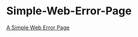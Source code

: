 # Simple-Web-Error-Page
[A Simple Web Error Page](https://htmlpreview.github.io/?https://github.com/achiengcindy/Simple-Web-Error-Page/blob/master/error.html)
